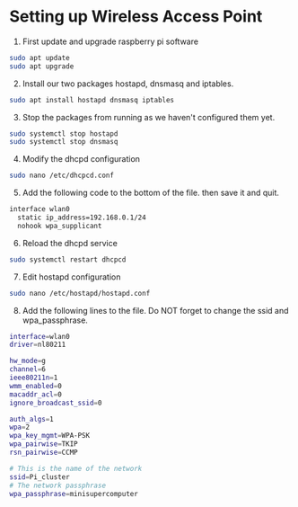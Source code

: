 # Setting up Wireless Access Point

1. First update and upgrade raspberry pi software
```bash
sudo apt update
sudo apt upgrade
```

2. Install our two packages hostapd, dnsmasq and iptables.
```bash
sudo apt install hostapd dnsmasq iptables
```

3. Stop the packages from running as we haven't configured them yet.
```bash
sudo systemctl stop hostapd
sudo systemctl stop dnsmasq
```
4. Modify the dhcpd configuration
```bash
sudo nano /etc/dhcpcd.conf
```
5. Add the following code to the bottom of the file. then save it and quit.
```bash
interface wlan0
  static ip_address=192.168.0.1/24
  nohook wpa_supplicant
```
6. Reload the dhcpd service
```bash
sudo systemctl restart dhcpcd
```

7. Edit hostapd configuration
```bash
sudo nano /etc/hostapd/hostapd.conf
```

8. Add the following lines to the file. Do NOT forget to change the ssid and wpa_passphrase. 
```bash
interface=wlan0
driver=nl80211

hw_mode=g
channel=6
ieee80211n=1
wmm_enabled=0
macaddr_acl=0
ignore_broadcast_ssid=0

auth_algs=1
wpa=2
wpa_key_mgmt=WPA-PSK
wpa_pairwise=TKIP
rsn_pairwise=CCMP

# This is the name of the network
ssid=Pi_cluster
# The network passphrase
wpa_passphrase=minisupercomputer
```

